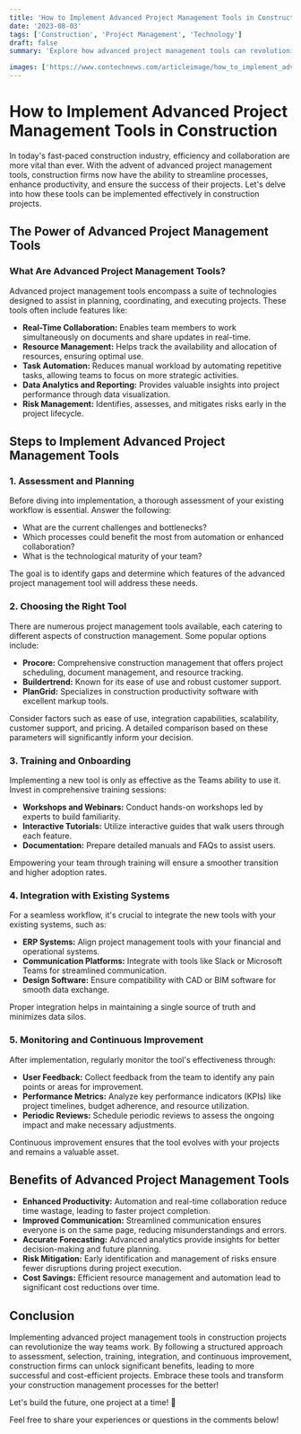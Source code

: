 ```yaml
---
title: 'How to Implement Advanced Project Management Tools in Construction'
date: '2023-08-03'
tags: ['Construction', 'Project Management', 'Technology']
draft: false
summary: 'Explore how advanced project management tools can revolutionize the construction industry by improving efficiency, collaboration, and project outcomes.'

images: ['https://www.contechnews.com/articleimage/how_to_implement_advanced_project_management_tools_in_construction.webp']
---
```


# How to Implement Advanced Project Management Tools in Construction

In today's fast-paced construction industry, efficiency and collaboration are more vital than ever. With the advent of advanced project management tools, construction firms now have the ability to streamline processes, enhance productivity, and ensure the success of their projects. Let's delve into how these tools can be implemented effectively in construction projects.

## The Power of Advanced Project Management Tools

### What Are Advanced Project Management Tools?

Advanced project management tools encompass a suite of technologies designed to assist in planning, coordinating, and executing projects. These tools often include features like:

- **Real-Time Collaboration:** Enables team members to work simultaneously on documents and share updates in real-time.
- **Resource Management:** Helps track the availability and allocation of resources, ensuring optimal use.
- **Task Automation:** Reduces manual workload by automating repetitive tasks, allowing teams to focus on more strategic activities.
- **Data Analytics and Reporting:** Provides valuable insights into project performance through data visualization.
- **Risk Management:** Identifies, assesses, and mitigates risks early in the project lifecycle.

## Steps to Implement Advanced Project Management Tools

### 1. Assessment and Planning

Before diving into implementation, a thorough assessment of your existing workflow is essential. Answer the following:

- What are the current challenges and bottlenecks?
- Which processes could benefit the most from automation or enhanced collaboration?
- What is the technological maturity of your team?

The goal is to identify gaps and determine which features of the advanced project management tool will address these needs.

### 2. Choosing the Right Tool

There are numerous project management tools available, each catering to different aspects of construction management. Some popular options include:

- **Procore:** Comprehensive construction management that offers project scheduling, document management, and resource tracking.
- **Buildertrend:** Known for its ease of use and robust customer support.
- **PlanGrid:** Specializes in construction productivity software with excellent markup tools.

Consider factors such as ease of use, integration capabilities, scalability, customer support, and pricing. A detailed comparison based on these parameters will significantly inform your decision.

### 3. Training and Onboarding

Implementing a new tool is only as effective as the Teams ability to use it. Invest in comprehensive training sessions:

- **Workshops and Webinars:** Conduct hands-on workshops led by experts to build familiarity.
- **Interactive Tutorials:** Utilize interactive guides that walk users through each feature.
- **Documentation:** Prepare detailed manuals and FAQs to assist users.

Empowering your team through training will ensure a smoother transition and higher adoption rates.

### 4. Integration with Existing Systems

For a seamless workflow, it's crucial to integrate the new tools with your existing systems, such as:

- **ERP Systems:** Align project management tools with your financial and operational systems.
- **Communication Platforms:** Integrate with tools like Slack or Microsoft Teams for streamlined communication.
- **Design Software:** Ensure compatibility with CAD or BIM software for smooth data exchange.

Proper integration helps in maintaining a single source of truth and minimizes data silos.

### 5. Monitoring and Continuous Improvement

After implementation, regularly monitor the tool's effectiveness through:

- **User Feedback:** Collect feedback from the team to identify any pain points or areas for improvement.
- **Performance Metrics:** Analyze key performance indicators (KPIs) like project timelines, budget adherence, and resource utilization.
- **Periodic Reviews:** Schedule periodic reviews to assess the ongoing impact and make necessary adjustments.

Continuous improvement ensures that the tool evolves with your projects and remains a valuable asset.

## Benefits of Advanced Project Management Tools

- **Enhanced Productivity:** Automation and real-time collaboration reduce time wastage, leading to faster project completion.
- **Improved Communication:** Streamlined communication ensures everyone is on the same page, reducing misunderstandings and errors.
- **Accurate Forecasting:** Advanced analytics provide insights for better decision-making and future planning.
- **Risk Mitigation:** Early identification and management of risks ensure fewer disruptions during project execution.
- **Cost Savings:** Efficient resource management and automation lead to significant cost reductions over time.

## Conclusion

Implementing advanced project management tools in construction projects can revolutionize the way teams work. By following a structured approach to assessment, selection, training, integration, and continuous improvement, construction firms can unlock significant benefits, leading to more successful and cost-efficient projects. Embrace these tools and transform your construction management processes for the better!

Let's build the future, one project at a time! 🚀 

Feel free to share your experiences or questions in the comments below!